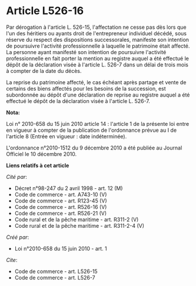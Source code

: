 # Article L526-16

Par dérogation à l'article L. 526-15, l'affectation ne cesse pas dès lors que l'un des héritiers ou ayants droit de
l'entrepreneur individuel décédé, sous réserve du respect des dispositions successorales, manifeste son intention de
poursuivre l'activité professionnelle à laquelle le patrimoine était affecté. La personne ayant manifesté son intention de
poursuivre l'activité professionnelle en fait porter la mention au registre auquel a été effectué le dépôt de la déclaration
visée à l'article L. 526-7 dans un délai de trois mois à compter de la date du décès. 

La reprise du patrimoine affecté, le cas échéant après partage et vente de certains des biens affectés pour les besoins de la
succession, est subordonnée au dépôt d'une déclaration de reprise au registre auquel a été effectué le dépôt de la
déclaration visée à l'article L. 526-7.

**Nota:**

Loi n° 2010-658 du 15 juin 2010 article 14 : l'article 1 de la présente loi entre en vigueur à compter de la publication de
l'ordonnance prévue au I de l'article 8 (Entrée en vigueur : date indéterminée).

L'ordonnance n°2010-1512 du 9 décembre 2010 a été publiée au Journal Officiel le 10 décembre 2010.

**Liens relatifs à cet article**

_Cité par_:

  - Décret n°98-247 du 2 avril 1998 - art. 12 (M)
  - Code de commerce - art. A743-10 (V)
  - Code de commerce - art. R123-45 (V)
  - Code de commerce - art. R526-16 (V)
  - Code de commerce - art. R526-21 (V)
  - Code rural et de la pêche maritime - art. R311-2 (V)
  - Code rural et de la pêche maritime - art. R311-2-4 (V)

_Créé par_:

  - Loi n°2010-658 du 15 juin 2010 - art. 1

_Cite_:

  - Code de commerce - art. L526-15
  - Code de commerce - art. L526-7
